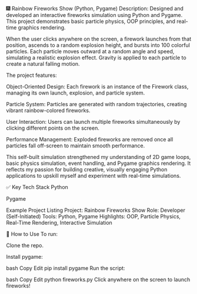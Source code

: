 🎆 Rainbow Fireworks Show (Python, Pygame)
Description:
Designed and developed an interactive fireworks simulation using Python and Pygame. This project demonstrates basic particle physics, OOP principles, and real-time graphics rendering.

When the user clicks anywhere on the screen, a firework launches from that position, ascends to a random explosion height, and bursts into 100 colorful particles. Each particle moves outward at a random angle and speed, simulating a realistic explosion effect. Gravity is applied to each particle to create a natural falling motion.

The project features:

Object-Oriented Design: Each firework is an instance of the Firework class, managing its own launch, explosion, and particle system.

Particle System: Particles are generated with random trajectories, creating vibrant rainbow-colored fireworks.

User Interaction: Users can launch multiple fireworks simultaneously by clicking different points on the screen.

Performance Management: Exploded fireworks are removed once all particles fall off-screen to maintain smooth performance.

This self-built simulation strengthened my understanding of 2D game loops, basic physics simulation, event handling, and Pygame graphics rendering. It reflects my passion for building creative, visually engaging Python applications to upskill myself and experiment with real-time simulations.

✅ Key Tech Stack
Python

Pygame

Example Project Listing
Project: Rainbow Fireworks Show
Role: Developer (Self-Initiated)
Tools: Python, Pygame
Highlights: OOP, Particle Physics, Real-Time Rendering, Interactive Simulation

📌 How to Use
To run:

Clone the repo.

Install pygame:

bash
Copy
Edit
pip install pygame
Run the script:

bash
Copy
Edit
python fireworks.py
Click anywhere on the screen to launch fireworks!
